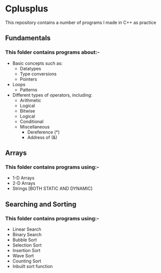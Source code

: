 # Cplusplus
This repository contains a number of programs I made in C++ as practice
## Fundamentals
### This folder contains programs about:- 
- Basic concepts such as:
  - Datatypes
  - Type conversions
  - Pointers
- Loops
  - Patterns
- Different types of operators, including:
  - Arithmetic
  - Logical
  - Bitwise
  - Logical
  - Conditional
  - Miscellaneous
    - Dereference (*)
    - Address of (&)
## Arrays
### This folder contains programs using:-
- 1-D Arrays
- 2-D Arrays
- Strings
  [BOTH STATIC AND DYNAMIC]
## Searching and Sorting
### This folder contains programs using:-
- Linear Search
- Binary Search
- Bubble Sort
- Selection Sort
- Insertion Sort
- Wave Sort
- Counting Sort
- Inbuilt sort function
